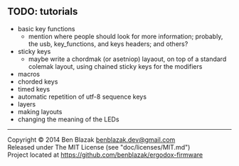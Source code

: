 ## TODO: tutorials
- basic key functions
    - mention where people should look for more information; probably, the usb, key_functions, and keys headers; and others?
- sticky keys
    - maybe write a chordmak (or asetniop) layaout, on top of a standard
      colemak layout, using chained sticky keys for the modifiers
- macros
- chorded keys
- timed keys
- automatic repetition of utf-8 sequence keys
- layers
- making layouts
- changing the meaning of the LEDs

-------------------------------------------------------------------------------

Copyright &copy; 2014 Ben Blazak <benblazak.dev@gmail.com>  
Released under The MIT License (see "doc/licenses/MIT.md")  
Project located at <https://github.com/benblazak/ergodox-firmware>

